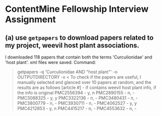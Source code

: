 # ContentMine Fellowship Interview Assignment
## (a) use `getpapers` to download  papers related to my project, weevil host plant associations.
I downloaded 118 papers that contain both the terms 'Curculionidae' and 'host plant'. xml files were saved. Command:
> getpapers -q 'Curculionidae AND "host plant"' -o OUTPUTDIRECTORY -x <
To check if the papers are useful, I manually selected and glanced over 10 papers at random, and the results are as follows 
[article #]	-	if contains weevil host plant info, if the info is original 
PMC2556394	-	y, n
PMC2890155	-	n, -
PMC3088325	-	y, y
PMC3322136	-	n, -
PMC3480431	-	n, -
PMC3800779	-	n, -
PMC3930711	-	n, -
PMC4062527	-	y, y
PMC4212853	-	y, n
PMC4415217	-	n, -
PMC4553632	-	n, -
